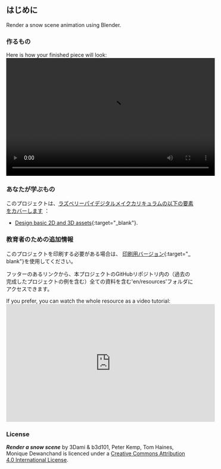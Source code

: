 ## はじめに

Render a snow scene animation using Blender.

### 作るもの

Here is how your finished piece will look:<video width="560" height="315" controls> <source src="resources/snow-scene-rendered.mkv" type="video/mp4"> Your browser does not support WebM video, try FireFox or Chrome </video> 

### あなたが学ぶもの

このプロジェクトは、[ラズベリーパイデジタルメイクカリキュラムの以下の要素をカバーします](http://rpf.io/curriculum) ：

+ [Design basic 2D and 3D assets](https://curriculum.raspberrypi.org/design/creator/){:target="_blank"}.

### 教育者のための追加情報

このプロジェクトを印刷する必要がある場合は、 [印刷用バージョン](https://projects.raspberrypi.org/en/projects/blender-render-snow-scene/print){:target="_ blank"}を使用してください。

フッターのあるリンクから、本プロジェクトのGitHubリポジトリ内の（過去の完成したプロジェクトの例を含む）全ての資料を含む'en/resources'フォルダにアクセスできます。

If you prefer, you can watch the whole resource as a video tutorial: <iframe width="560" height="315" src="https://www.youtube.com/embed/aXPnshjKmH8?rel=0" frameborder="0" gesture="media" allow="encrypted-media" allowfullscreen mark="crwd-mark"></iframe> 

### License

***Render a snow scene*** by 3Dami & b3d101, Peter Kemp, Tom Haines, Monique Dewanchand is licenced under a [Creative Commons Attribution 4.0 International License](http://creativecommons.org/licenses/by-sa/4.0/).